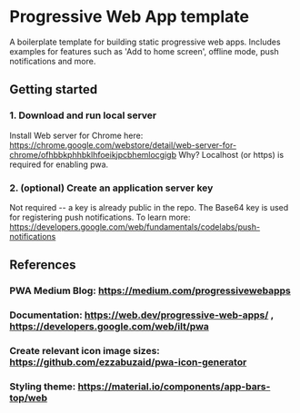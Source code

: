 # Progressive Web App template
A boilerplate template for building static progressive web apps. Includes examples for features such as 'Add to home screen', offline mode, push notifications and more.

## Getting started
### 1. Download and run local server
Install Web server for Chrome here: https://chrome.google.com/webstore/detail/web-server-for-chrome/ofhbbkphhbklhfoeikjpcbhemlocgigb
Why? Localhost (or https) is required for enabling pwa.

### 2. (optional) Create an application server key
Not required -- a key is already public in the repo. The Base64 key is used for registering push notifications.
To learn more: https://developers.google.com/web/fundamentals/codelabs/push-notifications

## References
### PWA Medium Blog: https://medium.com/progressivewebapps
### Documentation: https://web.dev/progressive-web-apps/ , https://developers.google.com/web/ilt/pwa
### Create relevant icon image sizes: https://github.com/ezzabuzaid/pwa-icon-generator
### Styling theme: https://material.io/components/app-bars-top/web
